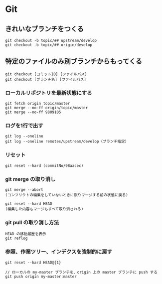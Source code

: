 # Git

## **きれいなブランチをつくる**

    git checkout -b topic/## upstream/develop
    git checkout -b topic/## origin/develop

## **特定のファイルのみ別ブランチからもってくる**

    git checkout [コミットID] [ファイルパス]
    git checkout [ブランチ名] [ファイルパス]

### ローカルリポジトリを最新状態にする

    git fetch origin topic/master
    git merge --no-ff origin/topic/master
    git merge --no-ff 9809105

### ログを1行で出す

    git log --oneline
    git log --oneline remotes/upstream/develop（ブランチ指定）

### リセット

    git reset --hard (commitNo/98aacec)

### git merge の取り消し

    git merge --abort
    (コンフリクトの編集をしていないときに限りマージする前の状態に戻る)
    
    git reset --hard HEAD
    (編集した内容もマージもすべて取り消される)

### git pull の取り消し方法

    HEAD の移動履歴を表示
    git reflog

### 参照、作業ツリー、インデクスを強制的に戻す

    git reset --hard HEAD@{1}

    // ローカルの my-master ブランチを、origin 上の master ブランチに push する
    git push origin my-master:master
